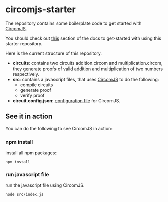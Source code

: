 # circomjs-starter

The repository contains some boilerplate code to get started with [CircomJS](https://github.com/getZeFi/circomjs).

You should check out [this](https://zefi.gitbook.io/circomjs/introduction/getting-started) section of the docs to get-started with using this starter repository.

Here is the current structure of this repository.

- **circuits**: contains two circuits addition.circom and multiplication.circom, they generate proofs of valid addition and multiplication of two numbers respectively.
- **src**: contains a javascript files, that uses [CircomJS](https://github.com/getZeFi/circomjs) to do the following:
  - compile circuits
  - generate proof
  - verify proof
- **circuit.config.json**: [configuration file](https://zefi.gitbook.io/circomjs/circuit-config-file/circuit-config-file) for CircomJS.

## See it in action

You can do the following to see CircomJS in action:

### npm install

install all npm packages:
```shell
npm install
```

### run javascript file

run the javascript file using CircomJS.

```shell
node src/index.js
```
